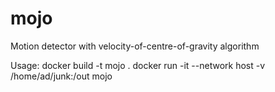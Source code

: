 # mojo
Motion detector with velocity-of-centre-of-gravity algorithm


Usage:
docker build -t mojo .
docker run -it --network host -v /home/ad/junk:/out mojo
